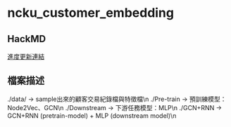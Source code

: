 # ncku_customer_embedding

## HackMD 
[進度更新連結](https://hackmd.io/@udothemath/ncku_embedding_ext)

## 檔案描述
./data/ -> sample出來的顧客交易紀錄檔與特徵檔\n
./Pre-train -> 預訓練模型：Node2Vec、GCN\n
./Downstream -> 下游任務模型：MLP\n
./GCN+RNN -> GCN+RNN (pretrain-model) + MLP (downstream model)\n

